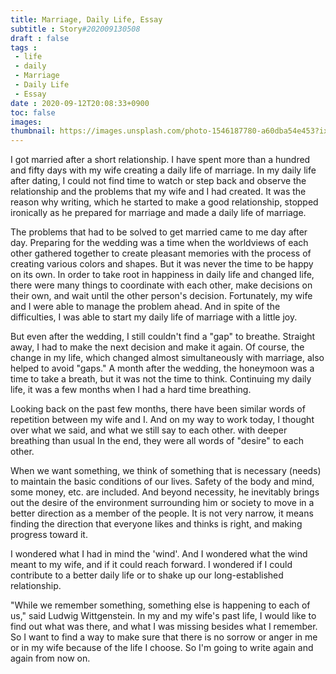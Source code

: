 ```yaml
---
title: Marriage, Daily Life, Essay
subtitle : Story#202009130508
draft : false
tags :
 - life
 - daily
 - Marriage
 - Daily Life
 - Essay
date : 2020-09-12T20:08:33+0900
toc: false
images: 
thumbnail: https://images.unsplash.com/photo-1546187780-a60dba54e453?ixlib=rb-1.2.1&q=80&fm=jpg&crop=entropy&cs=tinysrgb&w=1080&fit=max&ixid=eyJhcHBfaWQiOjE1NTU0OX0
---
```


I got married after a short relationship. I have spent more than a hundred and fifty days with my wife creating a daily life of marriage. In my daily life after dating, I could not find time to watch or step back and observe the relationship and the problems that my wife and I had created. It was the reason why writing, which he started to make a good relationship, stopped ironically as he prepared for marriage and made a daily life of marriage.  

The problems that had to be solved to get married came to me day after day. Preparing for the wedding was a time when the worldviews of each other gathered together to create pleasant memories with the process of creating various colors and shapes. But it was never the time to be happy on its own. In order to take root in happiness in daily life and changed life, there were many things to coordinate with each other, make decisions on their own, and wait until the other person's decision. Fortunately, my wife and I were able to manage the problem ahead. And in spite of the difficulties, I was able to start my daily life of marriage with a little joy.  

But even after the wedding, I still couldn't find a "gap" to breathe. Straight away, I had to make the next decision and make it again. Of course, the change in my life, which changed almost simultaneously with marriage, also helped to avoid "gaps." A month after the wedding, the honeymoon was a time to take a breath, but it was not the time to think. Continuing my daily life, it was a few months when I had a hard time breathing.  

Looking back on the past few months, there have been similar words of repetition between my wife and I. And on my way to work today, I thought over what we said, and what we still say to each other. with deeper breathing than usual In the end, they were all words of "desire" to each other.  

When we want something, we think of something that is necessary (needs) to maintain the basic conditions of our lives. Safety of the body and mind, some money, etc. are included. And beyond necessity, he inevitably brings out the desire of the environment surrounding him or society to move in a better direction as a member of the people. It is not very narrow, it means finding the direction that everyone likes and thinks is right, and making progress toward it.  

I wondered what I had in mind the 'wind'. And I wondered what the wind meant to my wife, and if it could reach forward. I wondered if I could contribute to a better daily life or to shake up our long-established relationship.  

"While we remember something, something else is happening to each of us," said Ludwig Wittgenstein. In my and my wife's past life, I would like to find out what was there, and what I was missing besides what I remember. So I want to find a way to make sure that there is no sorrow or anger in me or in my wife because of the life I choose. So I'm going to write again and again from now on.  

